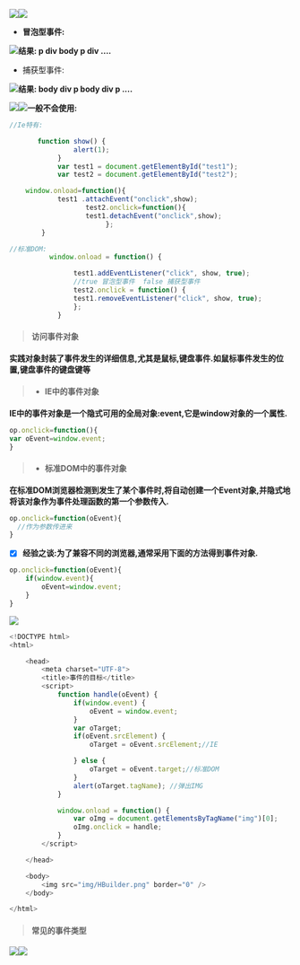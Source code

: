 ![](/assets/s1.png)![](/assets/s2.png)

* **冒泡型事件:**

![](/assets/s9.png)**结果:  p  div body p div ....**

* 捕获型事件:

![](/assets/s10.png)**结果: body   div   p  body  div    p ....**

![](/assets/s4.png)![](/assets/s5.png)**一般不会使用:**

```js
//Ie特有:

       function show() {
                alert(1);
            }
            var test1 = document.getElementById("test1");
            var test2 = document.getElementById("test2");

    window.onload=function(){
            test1 .attachEvent("onclick",show);
                   test2.onclick=function(){
                   test1.detachEvent("onclick",show);    
                        };
        }

//标准DOM:
          window.onload = function() {

                test1.addEventListener("click", show, true);
                //true 冒泡型事件  false 捕获型事件
                test2.onclick = function() {
                test1.removeEventListener("click", show, true);
                };
            }
```

> #### 访问事件对象

**实践对象封装了事件发生的详细信息,尤其是鼠标,键盘事件.如鼠标事件发生的位置,键盘事件的键盘键等**

> * #### IE中的事件对象

**IE中的事件对象是一个隐式可用的全局对象:event,它是window对象的一个属性.**

```js
op.onclick=function(){
var oEvent=window.event;
}
```

> * #### 标准DOM中的事件对象

**在标准DOM浏览器检测到发生了某个事件时,将自动创建一个Event对象,并隐式地将该对象作为事件处理函数的第一个参数传入.**

```js
op.onclick=function(oEvent){
  //作为参数传进来
}
```

* [x] **经验之谈:为了兼容不同的浏览器,通常采用下面的方法得到事件对象.**

```js
op.onclick=function(oEvent){
    if(window.event){
        oEvent=window.event;
    }
}
```

![](/assets/sj3.png)

```js
<!DOCTYPE html>
<html>

	<head>
		<meta charset="UTF-8">
		<title>事件的目标</title>
		<script>
			function handle(oEvent) {
				if(window.event) {
					oEvent = window.event;
				}
				var oTarget;
				if(oEvent.srcElement) {
					oTarget = oEvent.srcElement;//IE

				} else {
					oTarget = oEvent.target;//标准DOM
				}
				alert(oTarget.tagName); //弹出IMG
			}

			window.onload = function() {
				var oImg = document.getElementsByTagName("img")[0];
				oImg.onclick = handle;
			}
		</script>

	</head>

	<body>
		<img src="img/HBuilder.png" border="0" />
	</body>

</html>
```

> #### 常见的事件类型

![](/assets/sj1.png)![](/assets/sj2.png)

